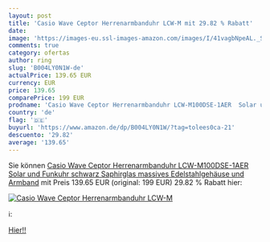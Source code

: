 ```yaml
---
layout: post
title: 'Casio Wave Ceptor Herrenarmbanduhr LCW-M mit 29.82 % Rabatt'
date: 
image: 'https://images-eu.ssl-images-amazon.com/images/I/41vagbNpeAL._SL200_.jpg'
comments: true
category: ofertas
author: ring
slug: 'B004LY0N1W-de'
actualPrice: 139.65 EUR
currency: EUR
price: 139.65
comparePrice: 199 EUR
prodname: 'Casio Wave Ceptor Herrenarmbanduhr LCW-M100DSE-1AER  Solar und Funkuhr  schwarz  Saphirglas  massives Edelstahlgehäuse und Armband'
country: 'de'
flag: '🇩🇪'
buyurl: 'https://www.amazon.de/dp/B004LY0N1W/?tag=tolees0ca-21'
descuento: '29.82'
average: '139.65'
---
```


Sie können [Casio Wave Ceptor Herrenarmbanduhr LCW-M100DSE-1AER  Solar und Funkuhr  schwarz  Saphirglas  massives Edelstahlgehäuse und Armband](https://www.amazon.de/dp/B004LY0N1W/?tag=tolees0ca-21) mit Preis 139.65 EUR (original: 199 EUR) 29.82 % Rabatt hier:

[![Casio Wave Ceptor Herrenarmbanduhr LCW-M](https://images-eu.ssl-images-amazon.com/images/I/41vagbNpeAL._SL200_.jpg)](https://www.amazon.de/dp/B004LY0N1W/?tag=tolees0ca-21)

ℹ️:


[Hier!!](https://www.amazon.de/dp/B004LY0N1W/?tag=tolees0ca-21)
